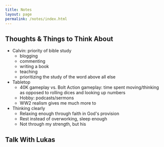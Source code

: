 ```yaml
---
title: Notes
layout: page
permalink: /notes/index.html
---
```

## Thoughts & Things to Think About

- Calvin: priority of bible study
	+ blogging
	+ commenting
	+ writing a book
	+ teaching
	+ prioritizing the study of the word above all else
- Tabletop
	+ 40K gameplay vs. Bolt Action gameplay: time spent moving/thinking as opposed to rolling dices and looking up numbers
	+ Hobby: podcasts/sermons
	+ WW2 realism gives me much more to 
- Thinking clearly
	+ Relaxing enough through faith in God's provision
	+ Rest instead of overworking, sleep enough
	+ Not through my strength, but his

## Talk With Lukas
